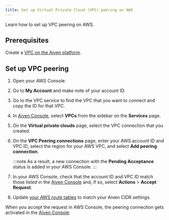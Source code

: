 ```yaml
---
title: Set up Virtual Private Cloud (VPC) peering on AWS
---
```


Learn how to set up VPC peering on AWS.

## Prerequisites

Create a
[VPC on the Aiven platform](/docs/platform/howto/manage-vpc-peering).

## Set up VPC peering

1.  Open your AWS Console.

1.  Go to **My Account** and make note of your account ID.

1.  Go to the VPC service to find the VPC that you want to connect and
    copy the ID for that VPC.

1.  In [Aiven Console](https://console.aiven.io/), select **VPCs** from
    the sidebar on the **Services** page.

1.  On the **Virtual private clouds** page, select the VPC connection
    that you created.

1.  On the **VPC Peering connections** page, enter your AWS account ID
    and VPC ID, select the region for your AWS VPC, and select **Add
    peering connection**.

    :::note
    As a result, a new connection with the **Pending Acceptance** status
    is added in your AWS Console.
    :::

1.  In your AWS Console, check that the account ID and VPC ID match
    those listed in the [Aiven Console](https://console.aiven.io/) and,
    if so, select **Actions** \> **Accept Request**.

1.  Update [your AWS route
    tables](https://docs.aws.amazon.com/vpc/latest/peering/vpc-peering-routing.html)
    to match your Aiven CIDR settings.

When you accept the request in AWS Console, the peering connection gets
activated in the [Aiven Console](https://console.aiven.io/).
